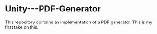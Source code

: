# Unity---PDF-Generator
This repository contains an implementation of a PDF generator. This is my first take on this.
